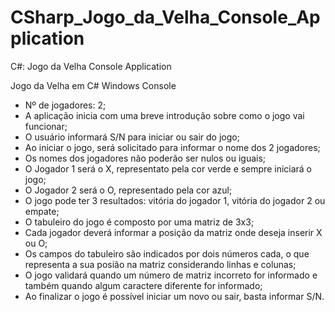 # CSharp_Jogo_da_Velha_Console_Application
C#: Jogo da Velha Console Application

Jogo da Velha em C# Windows Console

- Nº de jogadores: 2;
- A aplicação inicia com uma breve introdução sobre como o jogo vai funcionar;
- O usuário informará S/N para iniciar ou sair do jogo;
- Ao iniciar o jogo, será solicitado para informar o nome dos 2 jogadores;
- Os nomes dos jogadores não poderão ser nulos ou iguais;
- O Jogador 1 será o X, representato pela cor verde e sempre iniciará o jogo;
- O Jogador 2 será o O, representado pela cor azul;
- O jogo pode ter 3 resultados: vitória do jogador 1, vitória do jogador 2 ou empate;
- O tabuleiro do jogo é composto por uma matriz de 3x3;
- Cada jogador deverá informar a posição da matriz onde deseja inserir X ou O;
- Os campos do tabuleiro são indicados por dois números cada, o que representa a sua posião na matriz considerando linhas e colunas;
- O jogo validará quando um número de matriz incorreto for informado e também quando algum caractere diferente for informado;
- Ao finalizar o jogo é possível iniciar um novo ou sair, basta informar S/N.